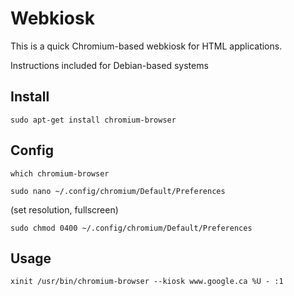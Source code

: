 Webkiosk
========
This is a quick Chromium-based webkiosk for HTML applications.

Instructions included for Debian-based systems

Install
-------
`sudo apt-get install chromium-browser`

Config
------
`which chromium-browser`

`sudo nano ~/.config/chromium/Default/Preferences`

(set resolution, fullscreen)

`sudo chmod 0400 ~/.config/chromium/Default/Preferences`


Usage
-----
`xinit /usr/bin/chromium-browser --kiosk www.google.ca %U - :1`
